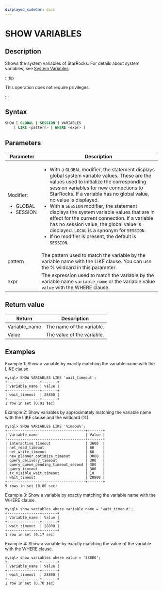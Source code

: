 ```yaml
---
displayed_sidebar: docs
---
```


# SHOW VARIABLES

## Description

Shows the system variables of StarRocks. For details about system variables, see [System Variables](../../../System_variable.md).

:::tip

This operation does not require privileges.

:::

## Syntax

```SQL
SHOW [ GLOBAL | SESSION ] VARIABLES
    [ LIKE <pattern> | WHERE <expr> ]
```

## Parameters

| **Parameter**          | **Description**                                              |
| ---------------------- | ------------------------------------------------------------ |
| Modifier:<ul><li>GLOBAL</li><li>SESSION</li></ul> | <ul><li>With a `GLOBAL` modifier, the statement displays global system variable values. These are the values used to initialize the corresponding session variables for new connections to StarRocks. If a variable has no global value, no value is displayed.</li><li>With a `SESSION` modifier, the statement displays the system variable values that are in effect for the current connection. If a variable has no session value, the global value is displayed. `LOCAL` is a synonym for `SESSION`.</li><li>If no modifier is present, the default is `SESSION`.</li></ul> |
| pattern                | The pattern used to match the variable by the variable name with the LIKE clause. You can use the % wildcard in this parameter. |
| expr                   | The expression used to match the variable by the variable name `variable_name` or the variable value `value` with the WHERE clause. |

## Return value

| **Return**    | **Description**            |
| ------------- | -------------------------- |
| Variable_name | The name of the variable.  |
| Value         | The value of the variable. |

## Examples

Example 1: Show a variable by exactly matching the variable name with the LIKE clause.

```Plain
mysql> SHOW VARIABLES LIKE 'wait_timeout';
+---------------+-------+
| Variable_name | Value |
+---------------+-------+
| wait_timeout  | 28800 |
+---------------+-------+
1 row in set (0.01 sec)
```

Example 2: Show variables by approximately matching the variable name with the LIKE clause and the wildcard (%).

```Plain
mysql> SHOW VARIABLES LIKE '%imeou%';
+------------------------------------+-------+
| Variable_name                      | Value |
+------------------------------------+-------+
| interactive_timeout                | 3600  |
| net_read_timeout                   | 60    |
| net_write_timeout                  | 60    |
| new_planner_optimize_timeout       | 3000  |
| query_delivery_timeout             | 300   |
| query_queue_pending_timeout_second | 300   |
| query_timeout                      | 300   |
| tx_visible_wait_timeout            | 10    |
| wait_timeout                       | 28800 |
+------------------------------------+-------+
9 rows in set (0.00 sec)
```

Example 3: Show a variable by exactly matching the variable name with the WHERE clause.

```Plain
mysql> show variables where variable_name = 'wait_timeout';
+---------------+-------+
| Variable_name | Value |
+---------------+-------+
| wait_timeout  | 28800 |
+---------------+-------+
1 row in set (0.17 sec)
```

Example 4: Show a variable by exactly matching the value of the variable with the WHERE clause.

```Plain
mysql> show variables where value = '28800';
+---------------+-------+
| Variable_name | Value |
+---------------+-------+
| wait_timeout  | 28800 |
+---------------+-------+
1 row in set (0.70 sec)
```
